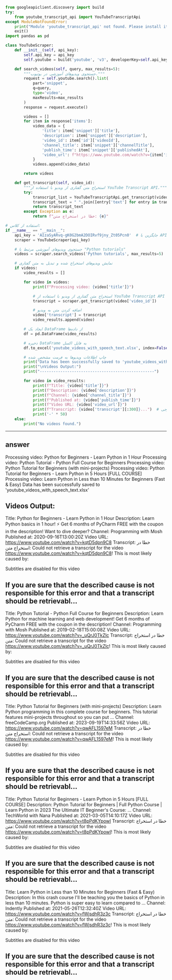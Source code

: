 ```python
from googleapiclient.discovery import build
try:
    from youtube_transcript_api import YouTubeTranscriptApi
except ModuleNotFoundError:
    print("Module 'youtube_transcript_api' not found. Please install it using: pip install youtube-transcript-api")
    exit()
import pandas as pd

class YouTubeScraper:
    def __init__(self, api_key):
        self.api_key = api_key
        self.youtube = build('youtube', 'v3', developerKey=self.api_key)

    def search_videos(self, query, max_results=5):
        """جستجوی ویدیوهای آموزشی در یوتیوب."""
        request = self.youtube.search().list(
            part='snippet',
            q=query,
            type='video',
            maxResults=max_results
        )
        response = request.execute()

        videos = []
        for item in response['items']:
            video_data = {
                'title': item['snippet']['title'],
                'description': item['snippet']['description'],
                'video_id': item['id']['videoId'],
                'channel_title': item['snippet']['channelTitle'],
                'publish_time': item['snippet']['publishedAt'],
                'video_url': f"https://www.youtube.com/watch?v={item['id']['videoId']}"
            }
            videos.append(video_data)

        return videos

    def get_transcript(self, video_id):
        """استخراج متن گفتاری از ویدیو با استفاده از YouTube Transcript API."""
        try:
            transcript_list = YouTubeTranscriptApi.get_transcript(video_id, languages=['en'])
            transcript_text = " ".join([entry['text'] for entry in transcript_list])
            return transcript_text
        except Exception as e:
            return f"خطا در استخراج متن: {e}"

# استفاده از کلاس:
if __name__ == "__main__":
    api_key = 'AIzaSyARvq-gK0G2bmA2DOIRvf9jny_Zt05Pcn0'  # جایگزین با API Key دریافتی از Google Cloud Console
    scraper = YouTubeScraper(api_key)

    # جستجوی ویدیوهای آموزشی مرتبط با "Python tutorials"
    videos = scraper.search_videos('Python tutorials', max_results=5)

    # نمایش ویدیوهای استخراج شده و تبدیل به متن گفتاری
    if videos:
        video_results = []

        for video in videos:
            print(f"Processing video: {video['title']}")

            # استخراج متن گفتاری از ویدیو با استفاده از YouTube Transcript API
            transcript = scraper.get_transcript(video['video_id'])

            # اضافه کردن متن به ویدیو
            video['transcript'] = transcript
            video_results.append(video)

        # ایجاد یک DataFrame از داده‌ها
        df = pd.DataFrame(video_results)

        # ذخیره DataFrame به فایل اکسل
        df.to_excel('youtube_videos_with_speech_text.xlsx', index=False)

        # چاپ اطلاعات ویدیوها به فرمت مشخص شده
        print("Data has been successfully saved to 'youtube_videos_with_speech_text.xlsx'")
        print("\nVideos Output:")
        print("--------------------------------------------------")

        for video in video_results:
            print(f"Title: {video['title']}")
            print(f"Description: {video['description']}")
            print(f"Channel: {video['channel_title']}")
            print(f"Published at: {video['publish_time']}")
            print(f"Video URL: {video['video_url']}")
            print(f"Transcript: {video['transcript'][:300]}...")  # نمایش بخشی از متن برای جلوگیری از طولانی شدن خروجی
            print('-' * 50)
    else:
        print("No videos found.")
```
------------------------------------------------------------------------------------------------------------------------------------------
answer
-----------------------------------------------------------------------------------------------------------------------------------------
Processing video: Python for Beginners - Learn Python in 1 Hour
Processing video: Python Tutorial - Python Full Course for Beginners
Processing video: Python Tutorial for Beginners (with mini-projects)
Processing video: Python Tutorial for Beginners - Learn Python in 5 Hours [FULL COURSE]
Processing video: Learn Python in Less than 10 Minutes for Beginners (Fast &amp; Easy)
Data has been successfully saved to 'youtube_videos_with_speech_text.xlsx'

Videos Output:
--------------------------------------------------
Title: Python for Beginners - Learn Python in 1 Hour
Description: Learn Python basics in 1 hour! ⚡ Get 6 months of PyCharm FREE with the coupon in the description! Want to dive deeper?
Channel: Programming with Mosh
Published at: 2020-09-16T13:00:20Z
Video URL: https://www.youtube.com/watch?v=kqtD5dpn9C8
Transcript: خطا در استخراج متن: 
Could not retrieve a transcript for the video https://www.youtube.com/watch?v=kqtD5dpn9C8! This is most likely caused by:

Subtitles are disabled for this video

If you are sure that the described cause is not responsible for this error and that a transcript should be retrievabl...
--------------------------------------------------
Title: Python Tutorial - Python Full Course for Beginners
Description: Learn Python for machine learning and web development! Get 6 months of PyCharm FREE with the coupon in the description!
Channel: Programming with Mosh
Published at: 2019-02-18T15:00:08Z
Video URL: https://www.youtube.com/watch?v=_uQrJ0TkZlc
Transcript: خطا در استخراج متن: 
Could not retrieve a transcript for the video https://www.youtube.com/watch?v=_uQrJ0TkZlc! This is most likely caused by:

Subtitles are disabled for this video

If you are sure that the described cause is not responsible for this error and that a transcript should be retrievabl...
--------------------------------------------------
Title: Python Tutorial for Beginners (with mini-projects)
Description: Learn Python programming in this complete course for beginners. This tutorial features mini-projects throughout so you can put ...
Channel: freeCodeCamp.org
Published at: 2023-09-19T14:33:56Z
Video URL: https://www.youtube.com/watch?v=qwAFL1597eM
Transcript: خطا در استخراج متن: 
Could not retrieve a transcript for the video https://www.youtube.com/watch?v=qwAFL1597eM! This is most likely caused by:

Subtitles are disabled for this video

If you are sure that the described cause is not responsible for this error and that a transcript should be retrievabl...
--------------------------------------------------
Title: Python Tutorial for Beginners - Learn Python in 5 Hours [FULL COURSE]
Description: Python Tutorial for Beginners | Full Python Course | Learn Python in 2023 The Ultimate IT Beginner's Course: ...
Channel: TechWorld with Nana
Published at: 2021-03-05T14:10:17Z
Video URL: https://www.youtube.com/watch?v=t8pPdKYpowI
Transcript: خطا در استخراج متن: 
Could not retrieve a transcript for the video https://www.youtube.com/watch?v=t8pPdKYpowI! This is most likely caused by:

Subtitles are disabled for this video

If you are sure that the described cause is not responsible for this error and that a transcript should be retrievabl...
--------------------------------------------------
Title: Learn Python in Less than 10 Minutes for Beginners (Fast &amp; Easy)
Description: In this crash course I'll be teaching you the basics of Python in less than 10 minutes. Python is super easy to learn compared to ...
Channel: Indently
Published at: 2021-05-26T12:32:40Z
Video URL: https://www.youtube.com/watch?v=fWjsdhR3z3c
Transcript: خطا در استخراج متن: 
Could not retrieve a transcript for the video https://www.youtube.com/watch?v=fWjsdhR3z3c! This is most likely caused by:

Subtitles are disabled for this video

If you are sure that the described cause is not responsible for this error and that a transcript should be retrievabl...
--------------------------------------------------
